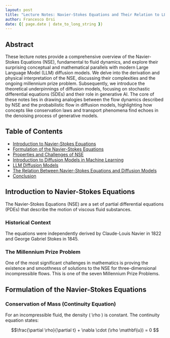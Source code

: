 ```yaml
---
layout: post
title: "Lecture Notes: Navier-Stokes Equations and Their Relation to LLM Diffusion Models"
author: Francesco Orsi
date: {{ page.date | date_to_long_string }}
---
```


## Abstract

These lecture notes provide a comprehensive overview of the Navier-Stokes Equations (NSE), fundamental to fluid dynamics, and explore their surprising conceptual and mathematical parallels with modern Large Language Model (LLM) diffusion models. We delve into the derivation and physical interpretation of the NSE, discussing their complexities and the ongoing millennium prize problem. Subsequently, we introduce the theoretical underpinnings of diffusion models, focusing on stochastic differential equations (SDEs) and their role in generative AI. The core of these notes lies in drawing analogies between the flow dynamics described by NSE and the probabilistic flow in diffusion models, highlighting how concepts like conservation laws and transport phenomena find echoes in the denoising process of generative models.

## Table of Contents
- [Introduction to Navier-Stokes Equations](#introduction-to-navier-stokes-equations)
- [Formulation of the Navier-Stokes Equations](#formulation-of-the-navier-stokes-equations)
- [Properties and Challenges of NSE](#properties-and-challenges-of-nse)
- [Introduction to Diffusion Models in Machine Learning](#introduction-to-diffusion-models-in-machine-learning)
- [LLM Diffusion Models](#llm-diffusion-models)
- [The Relation Between Navier-Stokes Equations and Diffusion Models](#the-relation-between-navier-stokes-equations-and-diffusion-models)
- [Conclusion](#conclusion)

## Introduction to Navier-Stokes Equations

The Navier-Stokes Equations (NSE) are a set of partial differential equations (PDEs) that describe the motion of viscous fluid substances.

### Historical Context

The equations were independently derived by Claude-Louis Navier in 1822 and George Gabriel Stokes in 1845.

### The Millennium Prize Problem

One of the most significant challenges in mathematics is proving the existence and smoothness of solutions to the NSE for three-dimensional incompressible flows. This is one of the seven Millennium Prize Problems.

## Formulation of the Navier-Stokes Equations

### Conservation of Mass (Continuity Equation)

For an incompressible fluid, the density \( \rho \) is constant. The continuity equation states:

```math
\frac{\partial \rho}{\partial t} + \nabla \cdot (\rho \mathbf{u}) = 0
